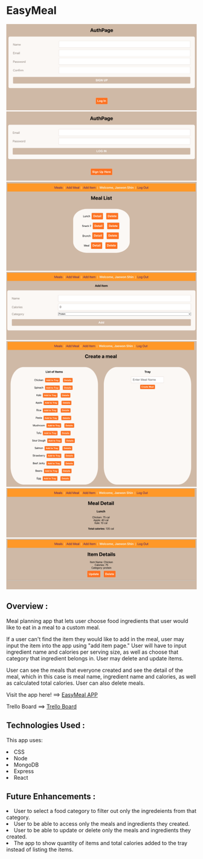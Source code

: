 # EasyMeal

![Screenshot](/public/images/AuthPageSignUp.png)
![Screenshot](/public/images/AuthPageLogIn.png)
![Screenshot](/public/images/MealListPage.png)
![Screenshot](/public/images/AddItemPage.png)
![Screenshot](/public/images/AddMealPage.png)
![Screenshot](/public/images/MealDetailPage.png)
![Screenshot](/public/images/ItemDetailPage.png)

## Overview :

Meal planning app that lets user choose food ingredients that user would like to eat in a meal to a custom meal. 

If a user can't find the item they would like to add in the meal, user may input the item into the app using "add item page." User will have to input ingredient name and calories per serving size, as well as choose that category that ingredient belongs in. User may delete and update items.

User can see the meals that everyone created and see the detail of the meal, which in this case is meal name, ingredient name and calories, as well as calculated total calories. User can also delete meals.

Visit the app here! ==> [EasyMeal APP](https://git.heroku.com/project3-easymeal.git)

Trello Board ==> [Trello Board](https://trello.com/b/ecEKzMC3/project-3)

## Technologies Used :

This app uses:
<li>CSS
<li>Node
<li>MongoDB
<li>Express
<li>React

## Future Enhancements :

<li> User to select a food category to filter out only the ingredeients from that category.
<li> User to be able to access only the meals and ingredients they created. 
<li> User to be able to update or delete only the meals and ingredients they created.
<li> The app to show quantity of items and total calories added to the tray instead of listing the items.
